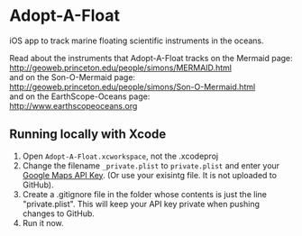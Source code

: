# Adopt-A-Float
iOS app to track marine floating scientific instruments in the oceans.

Read about the instruments that Adopt-A-Float tracks on the
Mermaid page: \
http://geoweb.princeton.edu/people/simons/MERMAID.html \
and on the Son-O-Mermaid page: \
http://geoweb.princeton.edu/people/simons/Son-O-Mermaid.html \
and on the EarthScope-Oceans page: \
http://www.earthscopeoceans.org 

## Running locally with Xcode
1) Open `Adopt-A-Float.xcworkspace`, not the .xcodeproj
2) Change the filename `_private.plist` to `private.plist` and enter
your [Google Maps API
Key](https://developers.google.com/maps/documentation/ios-sdk/). (Or
use your exisintg file. It is not uploaded to GitHub). 
3) Create a .gitignore file in the folder whose contents is just the
line "private.plist". This will keep your API key private when pushing
changes to GitHub.  
4) Run it now.
